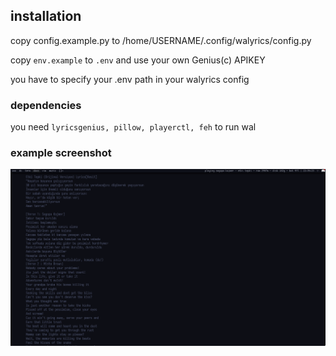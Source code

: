 ## installation
copy config.example.py to /home/USERNAME/.config/walyrics/config.py

copy `env.example` to `.env` and use your own Genius(c) APIKEY

you have to specify your .env path in your walyrics config

### dependencies

you need `lyricsgenius, pillow, playerctl, feh` to run wal

### example screenshot
![screenshot](.github/screenshot.png)
